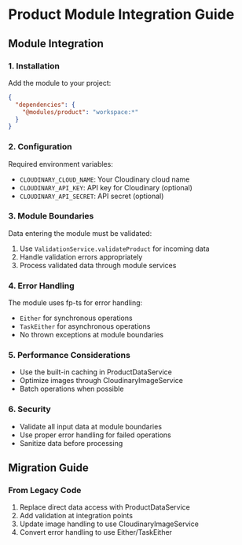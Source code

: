 # Product Module Integration Guide

## Module Integration

### 1. Installation

Add the module to your project:
```json
{
  "dependencies": {
    "@modules/product": "workspace:*"
  }
}
```

### 2. Configuration

Required environment variables:
- `CLOUDINARY_CLOUD_NAME`: Your Cloudinary cloud name
- `CLOUDINARY_API_KEY`: API key for Cloudinary (optional)
- `CLOUDINARY_API_SECRET`: API secret (optional)

### 3. Module Boundaries

Data entering the module must be validated:
1. Use `ValidationService.validateProduct` for incoming data
2. Handle validation errors appropriately
3. Process validated data through module services

### 4. Error Handling

The module uses fp-ts for error handling:
- `Either` for synchronous operations
- `TaskEither` for asynchronous operations
- No thrown exceptions at module boundaries

### 5. Performance Considerations

- Use the built-in caching in ProductDataService
- Optimize images through CloudinaryImageService
- Batch operations when possible

### 6. Security

- Validate all input data at module boundaries
- Use proper error handling for failed operations
- Sanitize data before processing

## Migration Guide

### From Legacy Code

1. Replace direct data access with ProductDataService
2. Add validation at integration points
3. Update image handling to use CloudinaryImageService
4. Convert error handling to use Either/TaskEither